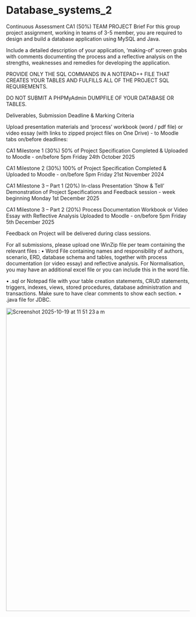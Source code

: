 # Database_systems_2
Continuous Assessment CA1 (50%) TEAM PROJECT
Brief
For this group project assignment, working in teams of 3-5 member, you are required to design and build
a database application using MySQL and Java.

Include a detailed description of your application, ‘making-of’ screen grabs with comments
documenting the process and a reflective analysis on the strengths, weaknesses and remedies for
developing the application.

PROVIDE ONLY THE SQL COMMANDS IN A NOTEPAD++ FILE THAT CREATES YOUR TABLES AND FULFILLS ALL OF
THE PROJECT SQL REQUIREMENTS. 

DO NOT SUBMIT A PHPMyAdmin DUMPFILE OF YOUR DATABASE OR TABLES.

Deliverables, Submission Deadline & Marking Criteria

Upload presentation materials and ‘process’ workbook (word / pdf file) or video essay (with links to zipped project
files on One Drive) - to Moodle tabs on/before deadlines:

CA1 Milestone 1 (30%)
50% of Project Specification Completed & Uploaded to Moodle - on/before 5pm Friday 24th October 2025

CA1 Milestone 2 (30%)
100% of Project Specification Completed & Uploaded to Moodle - on/before 5pm Friday 21st November 2024

CA1 Milestone 3 – Part 1 (20%) In-class Presentation
‘Show & Tell’ Demonstration of Project Specifications and Feedback session - week beginning Monday 1st December 2025

CA1 Milestone 3 – Part 2 (20%) Process Documentation
Workbook or Video Essay with Reflective Analysis Uploaded to Moodle - on/before 5pm Friday 5th December 2025

Feedback on Project will be delivered during class sessions.

For all submissions, please upload one WinZip file per team containing the relevant files :
• Word File containing names and responsibility of authors, scenario, ERD, database schema and tables, together with process
documentation (or video essay) and reflective analysis. For Normalisation, you may have an additional excel file or you can
include this in the word file.

• .sql or Notepad file with your table creation statements, CRUD statements, triggers, indexes, views, stored procedures,
database administration and transactions. Make sure to have clear comments to show each section.
• .java file for JDBC.

<img width="812" height="828" alt="Screenshot 2025-10-19 at 11 51 23 a m" src="https://github.com/user-attachments/assets/3d874ea3-c512-4496-8c7d-55b627fbf337" />
